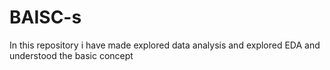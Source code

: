 # BAISC-s
In this repository i have made explored data analysis  and explored EDA and understood the basic concept
